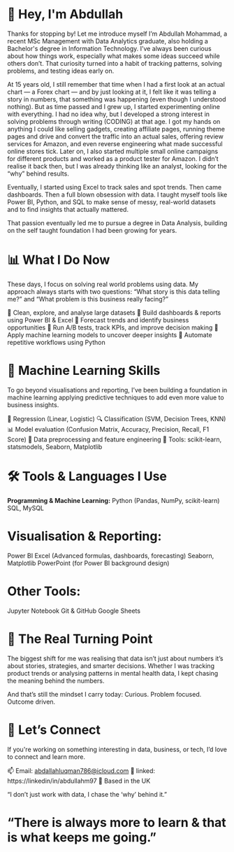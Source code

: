 # 👋 Hey, I'm Abdullah

Thanks for stopping by!
Let me introduce myself I’m Abdullah Mohammad, a recent MSc Management with Data Analytics graduate, also holding a Bachelor's degree in Information Technology. I’ve always been curious about how things work, especially what makes some ideas succeed while others don’t. That curiosity turned into a habit of tracking patterns, solving problems, and testing ideas early on.

At 15 years old, I still remember that time when I had a first look at an actual chart — a Forex chart — and by just looking at it, I felt like it was telling a story in numbers, that something was happening (even though I understood nothing). But as time passed and I grew up, I started experimenting online with everything. I had no idea why, but I developed a strong interest in solving problems through writing (CODING) at that age. I got my hands on anything I could like selling gadgets, creating affiliate pages, running theme pages and drive and convert the traffic into an actual sales, offering review services for Amazon, and even reverse engineering what made successful online stores tick. Later on, I also started multiple small online campaigns for different products and worked as a product tester for Amazon. I didn’t realise it back then, but I was already thinking like an analyst, looking for the “why” behind results.

Eventually, I started using Excel to track sales and spot trends. Then came dashboards. Then a full blown obsession with data. I taught myself tools like Power BI, Python, and SQL to make sense of messy, real-world datasets and to find insights that actually mattered.

That passion eventually led me to pursue a degree in Data Analysis, building on the self taught foundation I had been growing for years.

# 📊 What I Do Now
These days, I focus on solving real world problems using data. My approach always starts with two questions:
“What story is this data telling me?” and “What problem is this business really facing?”

🔹 Clean, explore, and analyse large datasets
🔹 Build dashboards & reports using Power BI & Excel
🔹 Forecast trends and identify business opportunities
🔹 Run A/B tests, track KPIs, and improve decision making
🔹 Apply machine learning models to uncover deeper insights
🔹 Automate repetitive workflows using Python

# 🧠 Machine Learning Skills
To go beyond visualisations and reporting, I’ve been building a foundation in machine learning applying predictive techniques to add even more value to business insights.

🧪 Regression (Linear, Logistic)
🔍 Classification (SVM, Decision Trees, KNN)
📊 Model evaluation (Confusion Matrix, Accuracy, Precision, Recall, F1 Score)
🧹 Data preprocessing and feature engineering
🧠 Tools: scikit-learn, statsmodels, Seaborn, Matplotlib

# 🛠️ Tools & Languages I Use
**Programming & Machine Learning:**
Python (Pandas, NumPy, scikit-learn)
SQL, MySQL

# **Visualisation & Reporting:**
Power BI
Excel (Advanced formulas, dashboards, forecasting)
Seaborn, Matplotlib
PowerPoint (for Power BI background design)

# **Other Tools:**
Jupyter Notebook
Git & GitHub
Google Sheets

# 🔁 The Real Turning Point
The biggest shift for me was realising that data isn’t just about numbers it’s about stories, strategies, and smarter decisions. Whether I was tracking product trends or analysing patterns in mental health data, I kept chasing the meaning behind the numbers.

And that’s still the mindset I carry today:
Curious. Problem focused. Outcome driven.

# 💬 Let’s Connect
If you're working on something interesting in data, business, or tech, I’d love to connect and learn more.

📫 Email: [abdallahluqman786@icloud.com](mailto:abdallahluqman786@icloud.com)
🔗 linked: https://linkedin/in/abdullahm97
📍 Based in the UK

“I don’t just work with data, I chase the ‘why’ behind it.”
# “There is always more to learn & that is what keeps me going.”

